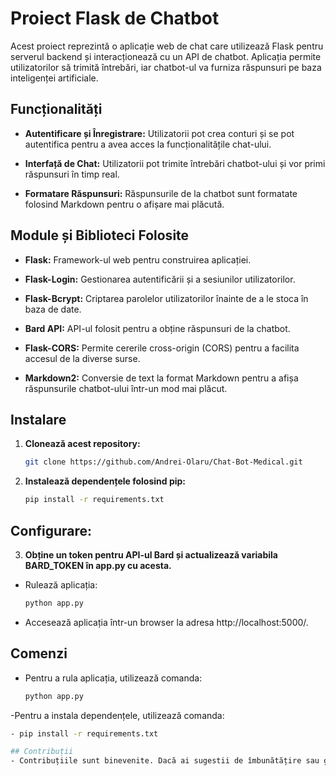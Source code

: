 # Proiect Flask de Chatbot

Acest proiect reprezintă o aplicație web de chat care utilizează Flask pentru serverul backend și interacționează cu un API de chatbot. Aplicația permite utilizatorilor să trimită întrebări, iar chatbot-ul va furniza răspunsuri pe baza inteligenței artificiale.

## Funcționalități

- **Autentificare și Înregistrare:** Utilizatorii pot crea conturi și se pot autentifica pentru a avea acces la funcționalitățile chat-ului.

- **Interfață de Chat:** Utilizatorii pot trimite întrebări chatbot-ului și vor primi răspunsuri în timp real.

- **Formatare Răspunsuri:** Răspunsurile de la chatbot sunt formatate folosind Markdown pentru o afișare mai plăcută.

## Module și Biblioteci Folosite

- **Flask:** Framework-ul web pentru construirea aplicației.

- **Flask-Login:** Gestionarea autentificării și a sesiunilor utilizatorilor.

- **Flask-Bcrypt:** Criptarea parolelor utilizatorilor înainte de a le stoca în baza de date.

- **Bard API:** API-ul folosit pentru a obține răspunsuri de la chatbot.

- **Flask-CORS:** Permite cererile cross-origin (CORS) pentru a facilita accesul de la diverse surse.

- **Markdown2:** Conversie de text la format Markdown pentru a afișa răspunsurile chatbot-ului într-un mod mai plăcut.

## Instalare

1. **Clonează acest repository:**
   ```bash
   git clone https://github.com/Andrei-Olaru/Chat-Bot-Medical.git

2. **Instalează dependențele folosind pip:**

   ```bash
   pip install -r requirements.txt

## Configurare:

3. **Obține un token pentru API-ul Bard și actualizează variabila BARD_TOKEN în app.py cu acesta.**

- Rulează aplicația:

   ``` bash
   python app.py
- Accesează aplicația într-un browser la adresa http://localhost:5000/.

## Comenzi
- Pentru a rula aplicația, utilizează comanda:

   ```bash
   python app.py

-Pentru a instala dependențele, utilizează comanda:
   ```bash
   - pip install -r requirements.txt

## Contribuții
- Contribuțiile sunt binevenite. Dacă ai sugestii de îmbunătățire sau găsești probleme, te rugăm să deschizi un issue sau să trimiți un pull request.
   
